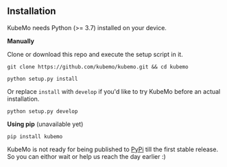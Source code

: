 ## Installation

KubeMo needs Python (>= 3.7) installed on your device.

**Manually**

Clone or download this repo and execute the setup script in it.

```
git clone https://github.com/kubemo/kubemo.git && cd kubemo

python setup.py install
```

Or replace `install` with `develop` if you'd like to try KubeMo before an actual installation.

```
python setup.py develop
```

**Using pip** (unavailable yet)

```
pip install kubemo
```

KubeMo is not ready for being published to [PyPi](https://pypi.org/) till the first stable release. So you can eithor wait or help us reach the day earlier :)